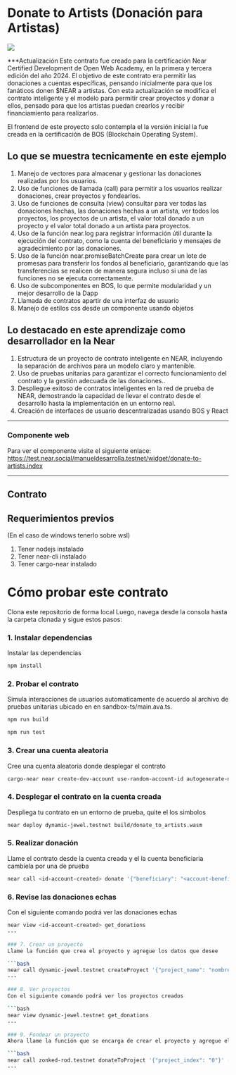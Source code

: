 # Donate to Artists (Donación para Artistas)

[![](https://img.shields.io/badge/Contract-js-yellow)](https://docs.near.org/develop/contracts/anatomy)

***Actualización
Este contrato fue creado para la certificación Near Certified Development de Open Web Academy, en la primera y tercera edición del año 2024. El objetivo de este contrato era permitir las donaciones a cuentas específicas, pensando inicialmente para que los fanáticos donen $NEAR a artistas. Con esta actualización se modifica el contrato inteligente y el modelo para permitir crear proyectos y donar a ellos, pensado para que los artistas puedan crearlos y recibir financiamiento para realizarlos.

El frontend de este proyecto solo contempla el la versión inicial la fue creada en la certificación de BOS (Blockchain Operating System).

## Lo que se muestra tecnicamente en este ejemplo

1. Manejo de vectores para almacenar y gestionar las donaciones realizadas por los usuarios. 
2. Uso de funciones de llamada (call) para permitir a los usuarios realizar donaciones, crear proyectos y fondearlos.
3. Uso de funciones de consulta (view) consultar para ver todas las donaciones hechas, las donaciones hechas a un artista, ver todos los proyectos, los proyectos de un artista, el valor total donado a un proyecto y el valor total donado a un artista para proyectos.
4. Uso de la función near.log para registrar información útil durante la ejecución del contrato, como la cuenta del beneficiario y mensajes de agradecimiento por las donaciones.
5. Uso de la función near.promiseBatchCreate para crear un lote de promesas para transferir los fondos al beneficiario, garantizando que las transferencias se realicen de manera segura incluso si una de las funciones no se ejecuta correctamente.
6. Uso de subcomponentes en BOS, lo que permite modularidad y un mejor desarrollo de la Dapp
7. Llamada de contratos apartir de una interfaz de usuario
8. Manejo de estilos css desde un componente usando objetos

## Lo destacado en este aprendizaje como desarrollador en la Near

1. Estructura de un proyecto de contrato inteligente en NEAR, incluyendo la separación de archivos para un modelo claro y mantenible.
2. Uso de pruebas unitarias para garantizar el correcto funcionamiento del contrato y la gestión adecuada de las donaciones..
3. Despliegue exitoso de contratos inteligentes en la red de prueba de NEAR, demostrando la capacidad de llevar el contrato desde el desarrollo hasta la implementación en un entorno real.
4. Creación de interfaces de usuario descentralizadas usando BOS y React

---
### Componente web

Para ver el componente visite el siguiente enlace:  https://test.near.social/manueldesarrolla.testnet/widget/donate-to-artists.index

---
## Contrato

## Requerimientos previos
(En el caso de windows tenerlo sobre wsl)

1. Tener nodejs instalado 
2. Tener near-cli instalado
3. Tener cargo-near instalado 

# Cómo probar este contrato

Clona este repositorio de forma local 
Luego, navega desde la consola hasta la carpeta clonada y sigue estos pasos:

### 1. Instalar dependencias
Instalar las dependencias

```bash
npm install
```

### 2. Probar el contrato
Simula interacciones de usuarios automaticamente de acuerdo al archivo de pruebas unitarias ubicado en en sandbox-ts/main.ava.ts.

```bash
npm run build
```

```bash
npm run test
```

### 3. Crear una cuenta aleatoria
Cree una cuenta aleatoria donde desplegar el contrato

```bash
cargo-near near create-dev-account use-random-account-id autogenerate-new-keypair save-to-legacy-keychain network-config testnet create
```

### 4. Desplegar el contrato en la cuenta creada
Despliega tu contrato en un entorno de prueba, quite el los simbolos <luego de escribir la cuenta dentro>

```bash
near deploy dynamic-jewel.testnet build/donate_to_artists.wasm 
```

### 5. Realizar donación

Llame el contrato desde la cuenta creada y el la cuenta beneficiaria cambiela por una de prueba

```bash
near call <id-account-created> donate '{"beneficiary": "<account-beneficary-id>"}' --amount 1 --accountId <id-account-created>
```
### 6. Revise las donaciones echas
Con el siguiente comando podrá ver las donaciones echas

```bash
near view <id-account-created> get_donations
---

### 7. Crear un proyecto
Llame la función que crea el proyecto y agregue los datos que desee

```bash
near call dynamic-jewel.testnet createProyect '{"project_name": "nombre del proyecto", "description": "descripcion del proyecto"}' --accountId dynamic-jewel.testnet
---

### 8. Ver proyectos
Con el siguiente comando podrá ver los proyectos creados

```bash
near view dynamic-jewel.testnet get_donations
---

### 9. Fondear un proyecto
Ahora llame la función que se encarga de crear el proyecto y agregue el indixe del proyecto el cual aparece en el log al crear el proyecto

```bash
near call zonked-rod.testnet donateToProject '{"project_index": "0"}' --amount 1 --accountId zonked-rod.testnet
---